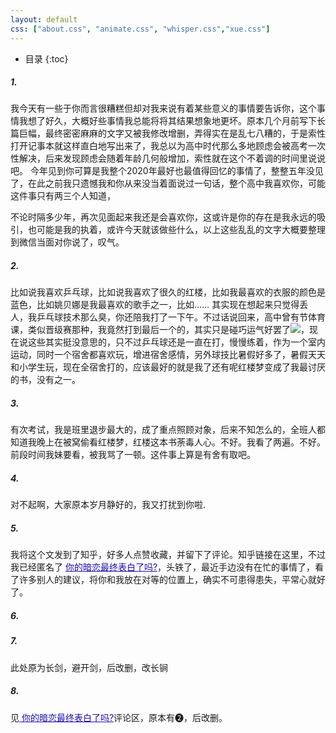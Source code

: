 ```yaml
---
layout: default
css: ["about.css", "animate.css", "whisper.css","xue.css"]
---
```


* 目录 
{:toc}

##### 1.
<p class="pp">
我今天有一些于你而言很糟糕但却对我来说有着某些意义的事情要告诉你，这个事情我想了好久，大概好些事情我总能将将其结果想象地更坏。原本几个月前写下长篇巨幅，最终密密麻麻的文字又被我修改增删，弄得实在是乱七八糟的，于是索性打开记事本就这样直白地写出来了，我总以为高中时代那么多地顾虑会被高考一次性解决，后来发现顾虑会随着年龄几何般增加，索性就在这个不着调的时间里说说吧。
今年见到你可算是我整个2020年最好也最值得回忆的事情了，整整五年没见了，在此之前我只遗憾我和你从来没当着面说过一句话，整个高中我喜欢你，可能这件事只有两三个人知道，

不论时隔多少年，再次见面起来我还是会喜欢你，这或许是你的存在是我永远的吸引，也可能是我的执着，或许今天就该做些什么，以上这些乱乱的文字大概要整理到微信当面对你说了，叹气。</p>


##### 2.

<p class="pp">
比如说我喜欢乒乓球，比如说我喜欢了很久的红楼，比如我最喜欢的衣服的颜色是蓝色，比如姚贝娜是我最喜欢的歌手之一，比如……
其实现在想起来只觉得丢人，我乒乓球技术那么臭，你还陪我打了一下午。不过话说回来，高中曾有节体育课，类似晋级赛那种，我竟然打到最后一个的，其实只是碰巧运气好罢了<img src="https://pic.downk.cc/item/5fd56d9e3ffa7d37b3e80f2f.jpg">，现在说这些其实挺没意思的，只不过乒乓球还是一直在打，慢慢练着，作为一个室内运动，同时一个宿舍都喜欢玩，增进宿舍感情，另外球技比暑假好多了，暑假天天和小学生玩，现在全宿舍打的，应该最好的就是我了还有呢红楼梦变成了我最讨厌的书，没有之一。</p>


##### 3.

<p class="pp">有次考试，我是班里退步最大的，成了重点照顾对象，后来不知怎么的，全班人都知道我晚上在被窝偷看红楼梦，红楼这本书荼毒人心。不好。我看了两遍。不好。前段时间我妹要看，被我骂了一顿。这件事上算是有舍有取吧。
</p>

##### 4.  

<p class="pp">对不起啊，大家原本岁月静好的，我又打扰到你啦.</p>

##### 5.  

<p class="pp">
我将这个文发到了知乎，好多人点赞收藏，并留下了评论。知乎链接在这里，不过我已经匿名了 <a href="https://www.zhihu.com/question/321260611/answer/1621565937" style="color: #1a0dab"> 你的暗恋最终表白了吗?</a>，头铁了，最近手边没有在忙的事情了，看了许多别人的建议，将你和我放在对等的位置上，确实不可患得患失，平常心就好了。 </p>  

##### 6.

<p class="pp">
</p>

##### 7.

<p class="pp">
此处原为长剑，避开剑，后改删，改长锏
</p>

##### 8.

<p class="pp">
见<a href="https://www.zhihu.com/question/321260611/answer/1621565937" style="color: #1a0dab"> 你的暗恋最终表白了吗?</a>评论区，原本有➋，后改删。
</p>